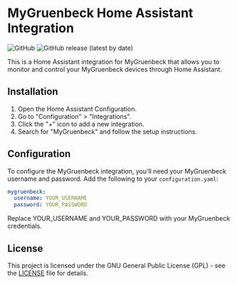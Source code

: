 # MyGruenbeck Home Assistant Integration

![GitHub](https://img.shields.io/github/license/MarcelFranken/hass_mygruenbeck)
![GitHub release (latest by date)](https://img.shields.io/github/v/release/MarcelFranken/hass_mygruenbeck)

This is a Home Assistant integration for MyGruenbeck that allows you to monitor and control your MyGruenbeck devices through Home Assistant.

## Installation

1. Open the Home Assistant Configuration.
2. Go to "Configuration" > "Integrations".
3. Click the "+" icon to add a new integration.
4. Search for "MyGruenbeck" and follow the setup instructions.

## Configuration

To configure the MyGruenbeck integration, you'll need your MyGruenbeck username and password. Add the following to your `configuration.yaml`:

```yaml
mygruenbeck:
  username: YOUR_USERNAME
  password: YOUR_PASSWORD
```
Replace YOUR_USERNAME and YOUR_PASSWORD with your MyGruenbeck credentials.

## License

This project is licensed under the GNU General Public License (GPL) - see the [LICENSE](LICENSE) file for details.
